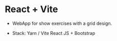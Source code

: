 # React + Vite

* WebApp for show exercises with a grid design.

* Stack: Yarn / Vite React JS + Bootstrap